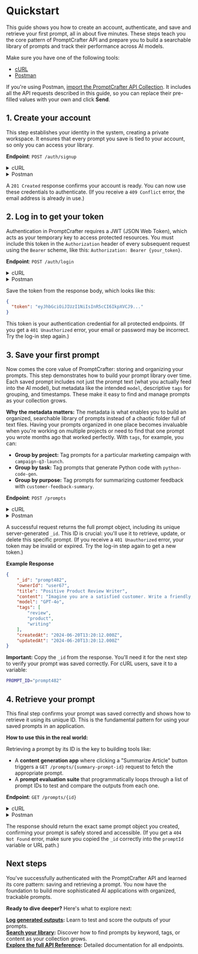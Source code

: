 # Quickstart

This guide shows you how to create an account, authenticate, and save and retrieve your first prompt, all in about five minutes. These steps teach you the core pattern of PromptCrafter API and prepare you to build a searchable library of prompts and track their performance across AI models.

Make sure you have one of the following tools:

* [cURL](https://curl.se/docs/install.html)
* [Postman](https://www.postman.com/downloads/)

If you're using Postman, [import the PromptCrafter API Collection](postman.md). It includes all the API requests described in this guide, so you can replace their pre-filled values with your own and click **Send**.

## 1. Create your account

This step establishes your identity in the system, creating a private workspace. It ensures that every prompt you save is tied to your account, so only you can access your library.

**Endpoint**: `POST /auth/signup`

<details>
<summary>cURL</summary>

To make the cURL commands cleaner and easier to use, first set a shell variable for the base URL. This avoids having to type it repeatedly.

```bash
BASE_URL="https://promptcrafter-production.up.railway.app"
```

Now, create your account. Replace the `name`, `email`, and `password` values with your own credentials.

```bash
curl -X POST $BASE_URL/auth/signup \
  -H "Content-Type: application/json" \
  -d '{
    "name": "Alice",
    "email": "alice@example.com",
    "password": "password123"
  }'
```

</details>

<details>
<summary>Postman</summary>

Use the **Sign up** request in the `Auth` folder of the PromptCrafter API Collection:

1.  **Replace the example data** in the request body with your own information:
    *   Change `"email": "john@example.com"` to your real email address
    *   Change `"password": "password123"` to your preferred password
    *   Change `"name": "John Doe"` to your actual name

2.  Click **Send** to create your account.

</details>

A `201 Created` response confirms your account is ready. You can now use these credentials to authenticate. (If you receive a `409 Conflict` error, the email address is already in use.)

## 2. Log in to get your token

Authentication in PromptCrafter requires a JWT (JSON Web Token), which acts as your temporary key to access protected resources. You must include this token in the `Authorization` header of every subsequent request using the `Bearer` scheme, like this: `Authorization: Bearer {your_token}`.

**Endpoint**: `POST /auth/login`

<details>
<summary>cURL</summary>

Replace the `email` and `password` values with your own credentials.

```bash
curl -X POST $BASE_URL/auth/login \
  -H "Content-Type: application/json" \
  -d '{
    "email": "alice@example.com",
    "password": "password123"
  }'
```

After logging in, save your token to a shell variable. This prevents you from having to copy and paste it in every subsequent request.

```bash
TOKEN="eyJhbGciOiJIUzI1NiIsInR5cCI6IkpXVCJ9..."
```

</details>

<details>
<summary>Postman</summary>

Use the **Log in** request in the `Auth` folder of the Postman Collection. In the request body, replace the pre-filled `email` and `password` values with your own credentials.

> **Note:**
> The Postman Collection handles authentication for you. After you log in, a test script saves the token to a collection variable (`{{token}}`). This variable is then automatically included in the authorization header of every other request, so you don't need to copy and paste it.

</details>

Save the token from the response body, which looks like this:

```json
{
  "token": "eyJhbGciOiJIUzI1NiIsInR5cCI6IkpXVCJ9..."
}
```

This token is your authentication credential for all protected endpoints. (If you get a `401 Unauthorized` error, your email or password may be incorrect. Try the log-in step again.)

## 3. Save your first prompt

Now comes the core value of PromptCrafter: storing and organizing your prompts. This step demonstrates how to build your prompt library over time. Each saved prompt includes not just the prompt text (what you actually feed into the AI model), but metadata like the intended `model`, descriptive `tags` for grouping, and timestamps. These make it easy to find and manage prompts as your collection grows.

**Why the metadata matters:** The metadata is what enables you to build an organized, searchable library of prompts instead of a chaotic folder full of text files. Having your prompts organized in one place becomes invaluable when you're working on multiple projects or need to find that one prompt you wrote months ago that worked perfectly. With `tags`, for example, you can:
- **Group by project:** Tag prompts for a particular marketing campaign with `campaign-q3-launch`.
- **Group by task:** Tag prompts that generate Python code with `python-code-gen`.
- **Group by purpose:** Tag prompts for summarizing customer feedback with `customer-feedback-summary`.


**Endpoint**: `POST /prompts`

<details>
<summary>cURL</summary>

Use the `$TOKEN` variable you set in the previous step.

```bash
curl -X POST $BASE_URL/prompts \
  -H "Authorization: Bearer $TOKEN" \
  -H "Content-Type: application/json" \
  -d '{
    "title": "Positive Product Review Writer",
    "content": "Imagine you are a satisfied customer. Write a friendly, detailed review for a new electric bicycle, mentioning at least three features you enjoyed and describing how it improved your daily commute.",
    "model": "GPT-4o",
    "tags": ["review", "product", "writing"]
  }'
```

</details>

<details>
<summary>Postman</summary>

Use the **Save a prompt** request in the `Prompts` folder. The request body is pre-filled, and your authorization token is already included as a variable. Just click **Send**.

</details>

A successful request returns the full prompt object, including its unique server-generated `_id`. This ID is crucial: you'll use it to retrieve, update, or delete this specific prompt. (If you receive a `401 Unauthorized` error, your token may be invalid or expired. Try the log-in step again to get a new token.)

**Example Response**

```json
{
    "_id": "prompt482",
    "ownerId": "user67",
    "title": "Positive Product Review Writer",
    "content": "Imagine you are a satisfied customer. Write a friendly, detailed review for a new electric bicycle...",
    "model": "GPT-4o",
    "tags": [
        "review",
        "product",
        "writing"
    ],
    "createdAt": "2024-06-20T13:20:12.000Z",
    "updatedAt": "2024-06-20T13:20:12.000Z"
}

```

**Important:** Copy the `_id` from the response. You'll need it for the next step to verify your prompt was saved correctly. For cURL users, save it to a variable:

```bash
PROMPT_ID="prompt482"
```

## 4. Retrieve your prompt

This final step confirms your prompt was saved correctly and shows how to retrieve it using its unique ID. This is the fundamental pattern for using your saved prompts in an application.

**How to use this in the real world:**

Retrieving a prompt by its ID is the key to building tools like:
- A **content generation app** where clicking a "Summarize Article" button triggers a `GET /prompts/{summary-prompt-id}` request to fetch the appropriate prompt.
- A **prompt evaluation suite** that programmatically loops through a list of prompt IDs to test and compare the outputs from each one.

**Endpoint**: `GET /prompts/{id}`

<details>
<summary>cURL</summary>

Use the variables you set previously for the `BASE_URL`, `PROMPT_ID`, and `TOKEN`.

```bash
curl -X GET $BASE_URL/prompts/$PROMPT_ID \
  -H "Authorization: Bearer $TOKEN"
```

</details>

<details>
<summary>Postman</summary>

1.  In the collection's **Variables** tab, paste the `_id` from the previous step into the `CURRENT VALUE` field for the `promptId` variable.
2.  Run the **Retrieve a prompt by ID** request. It uses the `{{promptId}}` variable in the URL to fetch your specific prompt.

</details>

The response should return the exact same prompt object you created, confirming your prompt is safely stored and accessible. (If you get a `404 Not Found` error, make sure you copied the `_id` correctly into the `promptId` variable or URL path.)

## Next steps

You've successfully authenticated with the PromptCrafter API and learned its core pattern: saving and retrieving a prompt. You now have the foundation to build more sophisticated AI applications with organized, trackable prompts.

**Ready to dive deeper?** Here's what to explore next:

**[Log generated outputs](tutorials/test-prompt.md):** Learn to test and score the outputs of your prompts.  
**[Search your library](tutorials/search-prompts.md):** Discover how to find prompts by keyword, tags, or content as your collection grows.  
**[Explore the full API Reference](reference/index.md):** Detailed documentation for all endpoints.
